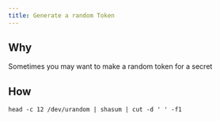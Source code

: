 ```yaml
---
title: Generate a random Token
---
```


## Why

Sometimes you may want to make a random token for a secret

## How

```shell
head -c 12 /dev/urandom | shasum | cut -d ' ' -f1
```
